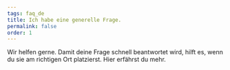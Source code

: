 ```yaml
---
tags: faq_de
title: Ich habe eine generelle Frage.
permalink: false
order: 1
---
```


Wir helfen gerne. Damit deine Frage schnell beantwortet wird, hilft es, wenn du sie am richtigen Ort platzierst. <sbb-link variant="inline" href="/{{page.lang}}/design-system/getting-started/help/">Hier</sbb-link> erfährst du mehr.



